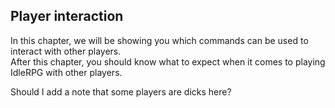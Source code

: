 ## Player interaction

In this chapter, we will be showing you which commands can be used to interact with other players.  
After this chapter, you should know what to expect when it comes to playing IdleRPG with other players.

Should I add a note that some players are dicks here?
